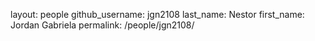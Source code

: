 layout: people
github_username: jgn2108
last_name: Nestor
first_name: Jordan Gabriela
permalink: /people/jgn2108/
